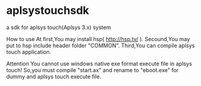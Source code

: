 # aplsystouchsdk
a sdk for aplsys touch(Aplsys 3.x) system

How to use
At first,You may install hsp( http://hsp.tv/ ).
Secound,You may put to hsp include header folder "COMMON".
Third,You can compile aplsys touch application.

Attention
You cannot use windows native exe format execute file in aplsys touch!
So,you must compile "start.ax" and rename to "eboot.exe" for dummy and aplsys touch execute file.
